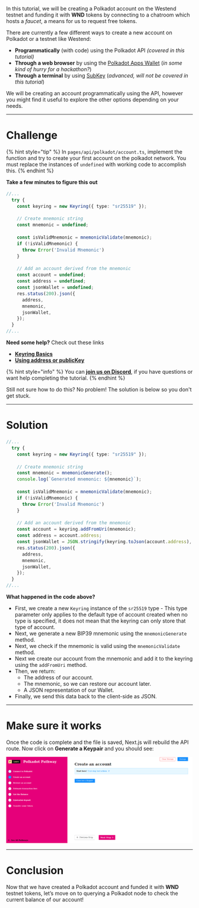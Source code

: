 In this tutorial, we will be creating a Polkadot account on the Westend testnet and funding it with **WND** tokens by connecting to a chatroom which hosts a *faucet*, a means for us to request free tokens.

There are currently a few different ways to create a new account on Polkadot or a testnet like Westend:

* **Programmatically** (with code) using the Polkadot API *(covered in this tutorial)*
* **Through a web browser** by using the [Polkadot Apps Wallet](https://polkadot.js.org/apps/#/accounts) (*in some kind of hurry for a hackathon?*)
* **Through a terminal** by using [SubKey](https://wiki.polkadot.network/docs/en/learn-account-generation#subkey) (*advanced, will not be covered in this tutorial*)

We will be creating an account programmatically using the API, however you might find it useful to explore the other options depending on your needs.

------------------------

# Challenge

{% hint style="tip" %}
In `pages/api/polkadot/account.ts`, implement the function and try to create your first account on the polkadot network. You must replace the instances of `undefined` with working code to accomplish this.
{% endhint %}

**Take a few minutes to figure this out**

```typescript
//...
  try {
    const keyring = new Keyring({ type: "sr25519" });

    // Create mnemonic string
    const mnemonic = undefined;

    const isValidMnemonic = mnemonicValidate(mnemonic);
    if (!isValidMnemonic) {
      throw Error('Invalid Mnemonic')
    }

    // Add an account derived from the mnemonic
    const account = undefined;
    const address = undefined;
    const jsonWallet = undefined;
    res.status(200).json({
      address,
      mnemonic,
      jsonWallet,
    });
  }
//...
```

**Need some help?** Check out these links
* [**Keyring Basics**](https://polkadot.js.org/docs/keyring/start/basics)  
* [**Using address or publicKey**](https://polkadot.js.org/docs/keyring/start/sign-verify#verify-using-address-or-publickey)  

{% hint style="info" %}
You can [**join us on Discord**](https://discord.gg/fszyM7K), if you have questions or want help completing the tutorial.
{% endhint %}

Still not sure how to do this? No problem! The solution is below so you don't get stuck.

------------------------

# Solution

```typescript
//...
  try {
    const keyring = new Keyring({ type: "sr25519" });

    // Create mnemonic string
    const mnemonic = mnemonicGenerate();
    console.log(`Generated mnemonic: ${mnemonic}`);

    const isValidMnemonic = mnemonicValidate(mnemonic);
    if (!isValidMnemonic) {
      throw Error('Invalid Mnemonic')
    }

    // Add an account derived from the mnemonic
    const account = keyring.addFromUri(mnemonic);
    const address = account.address;
    const jsonWallet = JSON.stringify(keyring.toJson(account.address), null, 2)
    res.status(200).json({
      address,
      mnemonic,
      jsonWallet,
    });
  }
//...
```

**What happened in the code above?**

* First, we create a new `Keyring` instance of the `sr25519` type - This type parameter only applies to the default type of account created when no type is specified, it does not mean that the keyring can only store that type of account.
* Next, we generate a new BIP39 mnemonic using the `mnemonicGenerate` method.
* Next, we check if the mnemonic is valid using the `mnemonicValidate` method.
* Next we create our account from the mnemonic and add it to the keyring using the `addFromUri` method.
* Then, we return:
  * The address of our account.
  * The mnemonic, so we can restore our account later.
  * A JSON representation of our Wallet.
* Finally, we send this data back to the client-side as JSON.

------------------------

# Make sure it works

Once the code is complete and the file is saved, Next.js will rebuild the API route. Now click on **Generate a Keypair** and you should see:

![](../../../.gitbook/assets/pathways/polkadot/polkadot-account.gif)

-----------------------------

# Conclusion

Now that we have created a Polkadot account and funded it with **WND** testnet tokens, let’s move on to querying a Polkadot node to check the current balance of our account!
